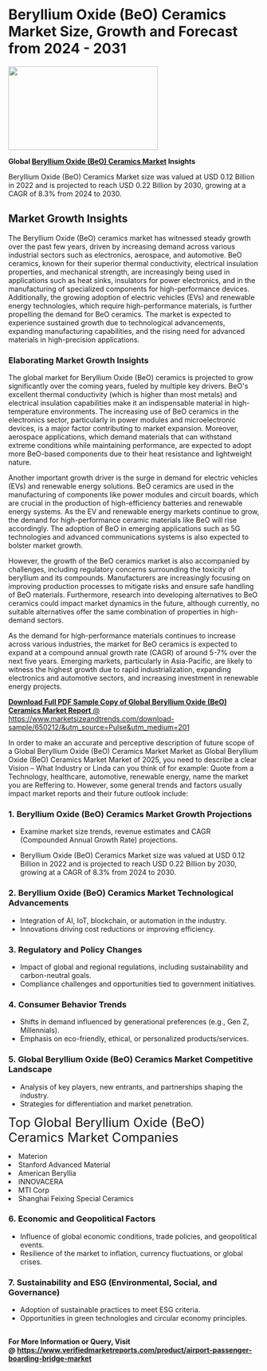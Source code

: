 <H1>Beryllium Oxide (BeO) Ceramics Market Size, Growth and Forecast from 2024 - 2031</H1><img class="aligncenter size-medium wp-image-584254" src="https://thirdeyenews.in/wp-content/uploads/2024/09/Global-Market-Research-300x168.jpeg" alt="" width="300" height="168" /><p><strong>Global&nbsp;<a href="https://www.marketsizeandtrends.com/download-sample/650212/&amp;utm_source=Pulse&amp;utm_medium=201">Beryllium Oxide (BeO) Ceramics Market</a> Insights</strong></p><p>Beryllium Oxide (BeO) Ceramics Market size was valued at USD 0.12 Billion in 2022 and is projected to reach USD 0.22 Billion by 2030, growing at a CAGR of 8.3% from 2024 to 2030.</p><p><h2>Market Growth Insights</h2> <p>The Beryllium Oxide (BeO) ceramics market has witnessed steady growth over the past few years, driven by increasing demand across various industrial sectors such as electronics, aerospace, and automotive. BeO ceramics, known for their superior thermal conductivity, electrical insulation properties, and mechanical strength, are increasingly being used in applications such as heat sinks, insulators for power electronics, and in the manufacturing of specialized components for high-performance devices. Additionally, the growing adoption of electric vehicles (EVs) and renewable energy technologies, which require high-performance materials, is further propelling the demand for BeO ceramics. The market is expected to experience sustained growth due to technological advancements, expanding manufacturing capabilities, and the rising need for advanced materials in high-precision applications.</p> <p><a href="download_link"></a></p> <h3>Elaborating Market Growth Insights</h3> <p>The global market for Beryllium Oxide (BeO) ceramics is projected to grow significantly over the coming years, fueled by multiple key drivers. BeO's excellent thermal conductivity (which is higher than most metals) and electrical insulation capabilities make it an indispensable material in high-temperature environments. The increasing use of BeO ceramics in the electronics sector, particularly in power modules and microelectronic devices, is a major factor contributing to market expansion. Moreover, aerospace applications, which demand materials that can withstand extreme conditions while maintaining performance, are expected to adopt more BeO-based components due to their heat resistance and lightweight nature.</p> <p>Another important growth driver is the surge in demand for electric vehicles (EVs) and renewable energy solutions. BeO ceramics are used in the manufacturing of components like power modules and circuit boards, which are crucial in the production of high-efficiency batteries and renewable energy systems. As the EV and renewable energy markets continue to grow, the demand for high-performance ceramic materials like BeO will rise accordingly. The adoption of BeO in emerging applications such as 5G technologies and advanced communications systems is also expected to bolster market growth.</p> <p>However, the growth of the BeO ceramics market is also accompanied by challenges, including regulatory concerns surrounding the toxicity of beryllium and its compounds. Manufacturers are increasingly focusing on improving production processes to mitigate risks and ensure safe handling of BeO materials. Furthermore, research into developing alternatives to BeO ceramics could impact market dynamics in the future, although currently, no suitable alternatives offer the same combination of properties in high-demand sectors.</p> <p>As the demand for high-performance materials continues to increase across various industries, the market for BeO ceramics is expected to expand at a compound annual growth rate (CAGR) of around 5-7% over the next five years. Emerging markets, particularly in Asia-Pacific, are likely to witness the highest growth due to rapid industrialization, expanding electronics and automotive sectors, and increasing investment in renewable energy projects.</p> <p><a href="get_more_link"></p><p><span class=""><strong>Download Full PDF Sample Copy of Global Beryllium Oxide (BeO) Ceramics Market Report</strong> @ <a href="https://www.marketsizeandtrends.com/download-sample/650212/&amp;utm_source=Pulse&amp;utm_medium=201" target="_blank">https://www.marketsizeandtrends.com/download-sample/650212/&amp;utm_source=Pulse&amp;utm_medium=201</a></span></p><p>In order to make an accurate and perceptive description of future scope of a Global&nbsp;Beryllium Oxide (BeO) Ceramics Market Market as Global&nbsp;Beryllium Oxide (BeO) Ceramics Market Market of 2025, you need to describe a clear Vision &ndash; What Industry or Linda can you think of for example: Quote from a Technology, healthcare, automotive, renewable energy, name the market you are Reffering to. However, some general trends and factors usually impact market reports and their future outlook include:</p><h3>1.&nbsp;<strong>Beryllium Oxide (BeO) Ceramics Market Growth Projections</strong></h3><ul><li>Examine market size trends, revenue estimates and CAGR (Compounded Annual Growth Rate) projections.</li><li><p>Beryllium Oxide (BeO) Ceramics Market size was valued at USD 0.12 Billion in 2022 and is projected to reach USD 0.22 Billion by 2030, growing at a CAGR of 8.3% from 2024 to 2030.</p></li></ul><h3>2.&nbsp;<strong>Beryllium Oxide (BeO) Ceramics Market Technological Advancements</strong></h3><ul><li>Integration of AI, IoT, blockchain, or automation in the industry.</li><li>Innovations driving cost reductions or improving efficiency.</li></ul><h3>3.&nbsp;<strong>Regulatory and Policy Changes</strong></h3><ul><li>Impact of global and regional regulations, including sustainability and carbon-neutral goals.</li><li>Compliance challenges and opportunities tied to government initiatives.</li></ul><h3>4.&nbsp;<strong>Consumer Behavior Trends</strong></h3><ul><li>Shifts in demand influenced by generational preferences (e.g., Gen Z, Millennials).</li><li>Emphasis on eco-friendly, ethical, or personalized products/services.</li></ul><h3>5.&nbsp;<strong>Global Beryllium Oxide (BeO) Ceramics Market Competitive Landscape</strong></h3><ul><li>Analysis of key players, new entrants, and partnerships shaping the industry.</li><li>Strategies for differentiation and market penetration.</li></ul><p data-pm-slice="1 1 []"><span style="color: inherit; font-family: inherit; font-size: 25px;">Top Global Beryllium Oxide (BeO) Ceramics Market Companies</span></p><div class="" data-test-id=""><p><li>Materion</li><li> Stanford Advanced Material</li><li> American Beryllia</li><li> INNOVACERA</li><li> MTI Corp</li><li> Shanghai Feixing Special Ceramics</li></p></div><h3>6.&nbsp;<strong>Economic and Geopolitical Factors</strong></h3><ul><li>Influence of global economic conditions, trade policies, and geopolitical events.</li><li>Resilience of the market to inflation, currency fluctuations, or global crises.</li></ul><h3>7.&nbsp;<strong>Sustainability and ESG (Environmental, Social, and Governance)</strong></h3><ul><li>Adoption of sustainable practices to meet ESG criteria.</li><li>Opportunities in green technologies and circular economy principles.</li></ul><h2><strong style="font-size: 14px;">For More Information or Query, Visit @&nbsp;</strong><a style="background-color: #ffffff; font-size: 14px;" href="https://www.marketsizeandtrends.com/report/beryllium-oxide-beo-ceramics-market/" target="_blank">https://www.verifiedmarketreports.com/product/airport-passenger-boarding-bridge-market</a></h2>
